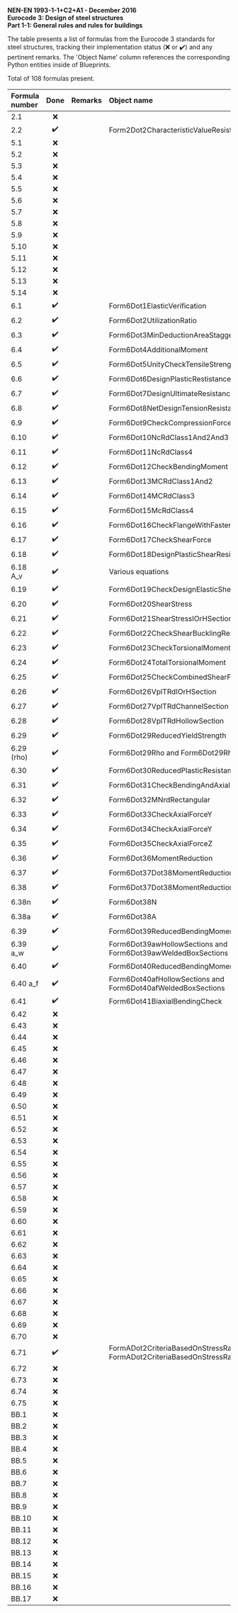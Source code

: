 **NEN-EN 1993-1-1+C2+A1 - December 2016  
Eurocode 3: Design of steel structures  
Part 1-1: General rules and rules for buildings**

The table presents a list of formulas from the Eurocode 3 standards for steel structures, tracking their implementation status (:x: or :heavy_check_mark:)
and any pertinent remarks. The 'Object Name' column references the corresponding Python entities inside of Blueprints.

Total of 108 formulas present.

| Formula number | Done | Remarks | Object name |
|:---------------|:----:|:--------|:------------|
| 2.1            | :x:  |         |             |
| 2.2            | :heavy_check_mark: |         | Form2Dot2CharacteristicValueResistance |
| 5.1            | :x:  |         |             |
| 5.2            | :x:  |         |             |
| 5.3            | :x:  |         |             |
| 5.4            | :x:  |         |             |
| 5.5            | :x:  |         |             |
| 5.6            | :x:  |         |             |
| 5.7            | :x:  |         |             |
| 5.8            | :x:  |         |             |
| 5.9            | :x:  |         |             |
| 5.10           | :x:  |         |             |
| 5.11           | :x:  |         |             |
| 5.12           | :x:  |         |             |
| 5.13           | :x:  |         |             |
| 5.14           | :x:  |         |             |
| 6.1            | :heavy_check_mark:  |         | Form6Dot1ElasticVerification                     |
| 6.2            | :heavy_check_mark:  |         | Form6Dot2UtilizationRatio                        |
| 6.3            | :heavy_check_mark:  |         | Form6Dot3MinDeductionAreaStaggeredFastenerHoles    |
| 6.4            | :heavy_check_mark:  |         | Form6Dot4AdditionalMoment                  |
| 6.5            | :heavy_check_mark:  |         | Form6Dot5UnityCheckTensileStrength               |
| 6.6            | :heavy_check_mark:  |         | Form6Dot6DesignPlasticRestistanceGrossCrossSection            |
| 6.7            | :heavy_check_mark:  |         | Form6Dot7DesignUltimateResistanceNetCrossSection           |
| 6.8            | :heavy_check_mark:  |         | Form6Dot8NetDesignTensionResistance            |
| 6.9            | :heavy_check_mark:  |         | Form6Dot9CheckCompressionForce            |
| 6.10           | :heavy_check_mark:  |         | Form6Dot10NcRdClass1And2And3            |
| 6.11           | :heavy_check_mark:  |         | Form6Dot11NcRdClass4            |
| 6.12           | :heavy_check_mark:  |         | Form6Dot12CheckBendingMoment            |
| 6.13           | :heavy_check_mark:  |         | Form6Dot13MCRdClass1And2            |
| 6.14           | :heavy_check_mark:  |         | Form6Dot14MCRdClass3            |
| 6.15           | :heavy_check_mark:  |         | Form6Dot15McRdClass4            |
| 6.16           | :heavy_check_mark:  |         | Form6Dot16CheckFlangeWithFastenerHoles            |
| 6.17           | :heavy_check_mark:  |         | Form6Dot17CheckShearForce            |
| 6.18           | :heavy_check_mark:  |         | Form6Dot18DesignPlasticShearResistance          |
| 6.18 A_v       | :heavy_check_mark:  |         | Various equations          |
| 6.19           | :heavy_check_mark:  |         | Form6Dot19CheckDesignElasticShearResistance          |
| 6.20           | :heavy_check_mark:  |         | Form6Dot20ShearStress           |
| 6.21           | :heavy_check_mark:  |         | Form6Dot21ShearStressIOrHSection            |
| 6.22           | :heavy_check_mark:  |         | Form6Dot22CheckShearBucklingResistance            |
| 6.23           | :heavy_check_mark:  |         | Form6Dot23CheckTorsionalMoment            |
| 6.24           | :heavy_check_mark:  |         | Form6Dot24TotalTorsionalMoment            |
| 6.25           | :heavy_check_mark:  |         | Form6Dot25CheckCombinedShearForceAndTorsionalMoment            |
| 6.26           | :heavy_check_mark:  |         | Form6Dot26VplTRdIOrHSection            |
| 6.27           | :heavy_check_mark:  |         | Form6Dot27VplTRdChannelSection            |
| 6.28           | :heavy_check_mark:  |         | Form6Dot28VplTRdHollowSection            |
| 6.29           | :heavy_check_mark:  |         | Form6Dot29ReducedYieldStrength            |
| 6.29 (rho)     | :heavy_check_mark:  |         | Form6Dot29Rho and Form6Dot29RhoWithTorsion            |
| 6.30           | :heavy_check_mark:  |         | Form6Dot30ReducedPlasticResistanceMoment            |
| 6.31           | :heavy_check_mark:  |         | Form6Dot31CheckBendingAndAxialForce             |
| 6.32           | :heavy_check_mark:  |         | Form6Dot32MNrdRectangular            |
| 6.33           | :heavy_check_mark:  |         | Form6Dot33CheckAxialForceY            |
| 6.34           | :heavy_check_mark:  |         | Form6Dot34CheckAxialForceY            |
| 6.35           | :heavy_check_mark:  |         | Form6Dot35CheckAxialForceZ            |
| 6.36           | :heavy_check_mark:  |         | Form6Dot36MomentReduction            |
| 6.37           | :heavy_check_mark:  |         | Form6Dot37Dot38MomentReduction            |
| 6.38           | :heavy_check_mark:  |         | Form6Dot37Dot38MomentReduction            |
| 6.38n          | :heavy_check_mark:  |         | Form6Dot38N           |
| 6.38a          | :heavy_check_mark:  |         | Form6Dot38A            |
| 6.39           | :heavy_check_mark:  |         | Form6Dot39ReducedBendingMomentResistance            |
| 6.39 a_w       | :heavy_check_mark:  |         | Form6Dot39awHollowSections and Form6Dot39awWeldedBoxSections            |
| 6.40           | :heavy_check_mark:  |         | Form6Dot40ReducedBendingMomentResistance            |
| 6.40 a_f       | :heavy_check_mark:  |         | Form6Dot40afHollowSections and Form6Dot40afWeldedBoxSections            |
| 6.41           | :heavy_check_mark:  |         | Form6Dot41BiaxialBendingCheck            |
| 6.42           | :x:  |         |             |
| 6.43           | :x:  |         |             |
| 6.44           | :x:  |         |             |
| 6.45           | :x:  |         |             |
| 6.46           | :x:  |         |             |
| 6.47           | :x:  |         |             |
| 6.48           | :x:  |         |             |
| 6.49           | :x:  |         |             |
| 6.50           | :x:  |         |             |
| 6.51           | :x:  |         |             |
| 6.52           | :x:  |         |             |
| 6.53           | :x:  |         |             |
| 6.54           | :x:  |         |             |
| 6.55           | :x:  |         |             |
| 6.56           | :x:  |         |             |
| 6.57           | :x:  |         |             |
| 6.58           | :x:  |         |             |
| 6.59           | :x:  |         |             |
| 6.60           | :x:  |         |             |
| 6.61           | :x:  |         |             |
| 6.62           | :x:  |         |             |
| 6.63           | :x:  |         |             |
| 6.64           | :x:  |         |             |
| 6.65           | :x:  |         |             |
| 6.66           | :x:  |         |             |
| 6.67           | :x:  |         |             |
| 6.68           | :x:  |         |             |
| 6.69           | :x:  |         |             |
| 6.70           | :x:  |         |             |
| 6.71           | :heavy_check_mark:  |         | FormADot2CriteriaBasedOnStressRangeLHS and FormADot2CriteriaBasedOnStressRangeRHS            |
| 6.72           | :x:  |         |             |
| 6.73           | :x:  |         |             |
| 6.74           | :x:  |         |             |
| 6.75           | :x:  |         |             |
| BB.1           | :x:  |         |             |
| BB.2           | :x:  |         |             |
| BB.3           | :x:  |         |             |
| BB.4           | :x:  |         |             |
| BB.5           | :x:  |         |             |
| BB.6           | :x:  |         |             |
| BB.7           | :x:  |         |             |
| BB.8           | :x:  |         |             |
| BB.9           | :x:  |         |             |
| BB.10          | :x:  |         |             |
| BB.11          | :x:  |         |             |
| BB.12          | :x:  |         |             |
| BB.13          | :x:  |         |             |
| BB.14          | :x:  |         |             |
| BB.15          | :x:  |         |             |
| BB.16          | :x:  |         |             |
| BB.17          | :x:  |         |             |